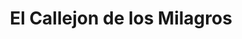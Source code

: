 ---
title: "El Callejon de los Milagros"
url: /ciudad-de-mexico/el-callejon-de-los-milagros/
shop: Bücher
---